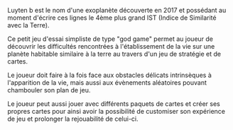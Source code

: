 Luyten b est le nom d'une exoplanète découverte en 2017 et possédant au moment d'écrire ces lignes le 4ème plus grand IST (Indice de Similarité avec la Terre).


Ce petit jeu d'essai simpliste de type "god game" permet au joueur de découvrir les difficultés rencontrées à l'établissement de la vie sur une planète habitable similaire à la terre au travers d'un jeu de stratégie et de cartes.

Le joueur doit faire à la fois face aux obstacles délicats intrinsèques à l'apparition de la vie, mais aussi aux évènements aléatoires pouvant chambouler son plan de jeu.

Le joueur peut aussi jouer avec différents paquets de cartes et créer ses propres cartes pour ainsi avoir la possibilité de customiser son expérience de jeu et prolonger la rejouabilité de celui-ci.
